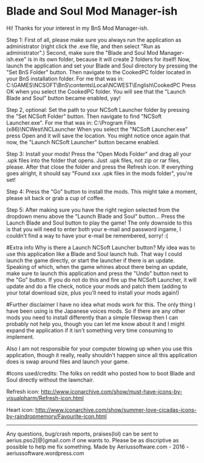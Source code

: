 # Blade and Soul Mod Manager-ish
Hi! Thanks for your interest in my BnS Mod Manager-ish.

Step 1:
First of all, please make sure you always run the application as administrator (right click the .exe file, and then select "Run as administrator".)
Second, make sure the "Blade and Soul Mod Manager-ish.exe" is in its own folder, because it will create 2 folders for itself!
Now, launch the application and set your Blade and Soul directory by pressing the "Set BnS Folder" button.
Then navigate to the CookedPC folder located in your BnS installation folder.
For me that was in: C:\GAMES\NCSOFT\BnS\contents\Local\NCWEST\English\CookedPC
Press OK when you select the CookedPC folder.
You will see that the "Launch Blade and Soul" button became enabled, yay!

Step 2, optional:
Set the path to your NCSoft Launcher folder by pressing the "Set NCSoft Folder" button.
Then navigate to find "NCSoft Launcher.exe".
For me that was in: C:\Program Files (x86)\NCWest\NCLauncher
When you select the "NCSoft Launcher.exe" press Open and it will save the location.
You might notice once again that now, the "Launch NCSoft Launcher" button became enabled.

Step 3:
Install your mods! Press the "Open Mods Folder" and drag all your .upk files into the folder that opens.
Just .upk files, not zip or rar files, please. After that close the folder and press the Refresh icon.
If everything goes alright, it should say "Found xxx .upk files in the mods folder", you're set!

Step 4:
Press the "Go" button to install the mods. This might take a moment, please sit back or grab a cup of coffee.

Step 5:
After making sure you have the right region selected from the dropdown menu above the "Launch Blade and Soul" button...
Press the Launch Blade and Soul button to play the game!
The only downside to this is that you will need to enter both your e-mail and password ingame, I couldn't find a way to 
have your e-mail be remembered, sorry! :(

#Extra info
Why is there a Launch NCSoft Launcher button? My idea was to use this application like a 
Blade and Soul launch hub. That way I could launch the game directly, or start the launcher 
if there is an update. Speaking of which, when the game whines about there being an update,
make sure to launch this application and press the "Undo" button next to the "Go" button.
If you do not do this and fire up the NCSoft Launcher, it will update and do a file check, 
notice your mods and patch them (adding to your total download size, plus you'll need to
install your mods again!)

#Further disclaimer
I have no idea what mods work for this. The only thing I have been using is the Japanese
voices mods. So if there are any other mods you need to install differently than a simple
fileswap then I can probably not help you, though you can let me know about it and I might
expand the application if it isn't something very time consuming to implement.

Also I am not responsible for your computer blowing up when you use this application, though
it really, really shouldn't happen since all this application does is swap around files and
launch your game.

#Icons used/credits:
The folks on reddit who posted how to boot Blade and Soul directly without the lawnchair.

Refresh icon: http://www.iconarchive.com/show/must-have-icons-by-visualpharm/Refresh-icon.html

Heart icon: http://www.iconarchive.com/show/summer-love-cicadas-icons-by-raindropmemory/Favourite-icon.html

---

Any questions, bug/crash reports, praises(lol) can be sent to aerius.pso2[@]gmail.com if one wants to.
Please be as discriptive as possible to help me fix something.
Made by Aeriussoftware.com - 2016 - aeriussoftware.wordpress.com
